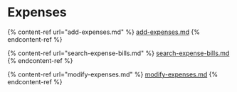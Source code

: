 # Expenses

{% content-ref url="add-expenses.md" %}
[add-expenses.md](add-expenses.md)
{% endcontent-ref %}

{% content-ref url="search-expense-bills.md" %}
[search-expense-bills.md](search-expense-bills.md)
{% endcontent-ref %}

{% content-ref url="modify-expenses.md" %}
[modify-expenses.md](modify-expenses.md)
{% endcontent-ref %}







